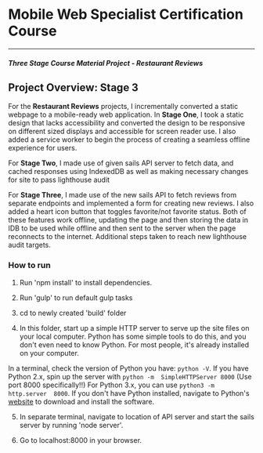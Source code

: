 # Mobile Web Specialist Certification Course
---
#### _Three Stage Course Material Project - Restaurant Reviews_

## Project Overview: Stage 3

For the **Restaurant Reviews** projects, I incrementally converted a static webpage to a mobile-ready web application. In 
**Stage One**, I took a static design that lacks accessibility and converted the design to be responsive on different sized 
displays and accessible for screen reader use. I also added a service worker to begin the process of creating a seamless 
offline experience for users.

For **Stage Two**, I made use of given sails API server to fetch data, and cached responses using IndexedDB as well as
making necessary changes for site to pass lighthouse audit

For **Stage Three**, I made use of the new sails API to fetch reviews from separate endpoints and implemented a form
for creating new reviews. I also added a heart icon button that toggles favorite/not favorite status. Both of these features
work offline, updating the page and then storing the data in IDB to be used while offline and then sent to the server when
the page reconnects to the internet. Additional steps taken to reach new lighthouse audit targets.

### How to run

1. Run 'npm install' to install dependencies.

2. Run 'gulp' to run default gulp tasks

3. cd to newly created 'build' folder

4. In this folder, start up a simple HTTP server to serve up the site files on your local computer. Python has some simple tools to 
do this, and you don't even need to know Python. For most people, it's already installed on your computer. 

In a terminal, check the version of Python you have: `python -V`. If you have Python 2.x, spin up the server with `python -m 
SimpleHTTPServer 8000` (Use port 8000 specifically!!) For Python 3.x, you can use `python3 -m http.server 
8000`. If you don't have Python installed, navigate to Python's [website](https://www.python.org/) to download and install the 
software.

5. In separate terminal, navigate to location of API server and start the sails server by running 'node server'.

6. Go to localhost:8000 in your browser.